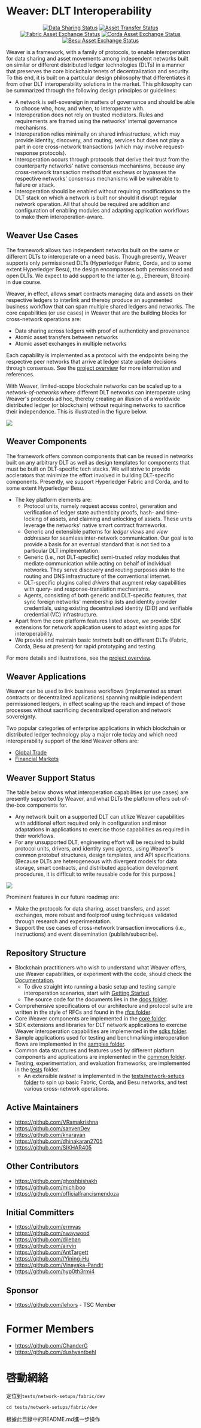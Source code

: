 <!--
 Copyright IBM Corp. All Rights Reserved.

 SPDX-License-Identifier: CC-BY-4.0
 -->
# Weaver: DLT Interoperability

<div align="center">

[![Data Sharing Status](https://github.com/hyperledger-labs/weaver-dlt-interoperability/actions/workflows/test_data-sharing.yml/badge.svg?event=push)](https://github.com/hyperledger-labs/weaver-dlt-interoperability/actions/workflows/test_data-sharing.yml) [![Asset Transfer Status](https://github.com/hyperledger-labs/weaver-dlt-interoperability/actions/workflows/test_asset-transfer.yml/badge.svg?event=push)](https://github.com/hyperledger-labs/weaver-dlt-interoperability/actions/workflows/test_asset-transfer.yml)  
[![Fabric Asset Exchange Status](https://github.com/hyperledger-labs/weaver-dlt-interoperability/actions/workflows/test_asset-exchange-fabric.yml/badge.svg?event=push)](https://github.com/hyperledger-labs/weaver-dlt-interoperability/actions/workflows/test_asset-exchange-fabric.yml) [![Corda Asset Exchange Status](https://github.com/hyperledger-labs/weaver-dlt-interoperability/actions/workflows/test_asset-exchange-corda.yml/badge.svg?event=push)](https://github.com/hyperledger-labs/weaver-dlt-interoperability/actions/workflows/test_asset-exchange-corda.yml) [![Besu Asset Exchange Status](https://github.com/hyperledger-labs/weaver-dlt-interoperability/actions/workflows/test_asset-exchange-besu.yml/badge.svg?event=push)](https://github.com/hyperledger-labs/weaver-dlt-interoperability/actions/workflows/test_asset-exchange-besu.yml)

</div>

Weaver is a framework, with a family of protocols, to enable interoperation for data sharing and asset movements among independent networks built on similar or different distributed ledger technologies (DLTs) in a manner that preserves the core blockchain tenets of decentralization and security. To this end, it is built on a particular design philosophy that differentiates it from other DLT interoperability solutions in the market. This philosophy can be summarized through the following design principles or guidelines:
- A network is self-sovereign in matters of governance and should be able to choose who, how, and when, to interoperate with.
- Interoperation does not rely on trusted mediators. Rules and requirements are framed using the networks' internal governance mechanisms.
- Interoperation relies minimally on shared infrastructure, which may provide identity, discovery, and routing, services but does not play a part in core cross-network transactions (which may involve request-response protocols).
- Interoperation occurs through protocols that derive their trust from the counterparty networks' native consensus mechanisms, because any cross-network transaction method that eschews or bypasses the respective networks' consensus mechanisms will be vulnerable to failure or attack.
- Interoperation should be enabled without requiring modifications to the DLT stack on which a network is built nor should it disrupt regular network operation. All that should be required are addition and configuration of enabling modules and adapting application workflows to make them interoperation-aware.

## Weaver Use Cases
The framework allows two independent networks built on the same or different DLTs to interoperate on a need basis. Though presently, Weaver supports only permissioned DLTs (Hyperledger Fabric, Corda, and to some extent Hyperledger Besu), the design encompasses both permissioned and open DLTs. We expect to add support to the latter (e.g., Ethereum, Bitcoin) in due course.

Weaver, in effect, allows smart contracts managing data and assets on their respective ledgers to interlink and thereby produce an augnmented business workflow that can span multiple shared ledgers and networks. The core capabilities (or use cases) in Weaver that are the building blocks for cross-network operations are:
- Data sharing across ledgers with proof of authenticity and provenance
- Atomic asset transfers between networks
- Atomic asset exchanges in multiple networks

Each capability is implemented as a protocol with the endpoints being the respective peer networks that arrive at ledger state update decisions through consensus. See the [project overview](./OVERVIEW.md) for more information and references.

With Weaver, limited-scope blockchain networks can be scaled up to a _network-of-networks_ where different DLT networks can interoperate using Weaver's protocols ad hoc, thereby creating an illusion of a worldwide distributed ledger (or blockchain) without requiring networks to sacrifice their independence. This is illustrated in the figure below.

<img src="./resources/images/weaver-vision.png">

## Weaver Components
The framework offers common components that can be reused in networks built on any arbitrary DLT as well as design templates for components that must be built on DLT-specific tech stacks. We will strive to provide acclerators that minimize the effort involved in building DLT-specific components. Presently, we support Hyperledger Fabric and Corda, and to some extent Hyperledger Besu.
- The key platform elements are:
  * Protocol units, namely request access control, generation and verification of ledger state authenticity proofs, hash- and time-locking of assets, and claiming and unlocking of assets. These units leverage the networks' native smart contract frameworks.
  * Generic and extensible patterns for _ledger views_ and _view addresses_ for seamless inter-network communication. Our goal is to provide a basis for an eventual standard that is not tied to a particular DLT implementation.
  * Generic (i.e., not DLT-specific) semi-trusted _relay_ modules that mediate communication while acting on behalf of individual networks. They serve discovery and routing purposes akin to the routing and DNS infrastructure of the conventional internet.
  * DLT-specific plugins called _drivers_ that augment relay capabilities with query- and response-translation mechanisms.
  * Agents, consisting of both generic and DLT-specific features, that sync foreign networks' membership lists and identity provider credentials, using existing decentralized identity (DID) and verifiable credential (VC) infrastructure.
- Apart from the core platform features listed above, we provide SDK extensions for network application users to adapt existing apps for interoperability.
- We provide and maintain basic _testnets_ built on different DLTs (Fabric, Corda, Besu at present) for rapid prototyping and testing.

For more details and illustrations, see the [project overview](./OVERVIEW.md).

## Weaver Applications

Weaver can be used to link business workflows (implemented as smart contracts or decentralized applications) spanning multiple independent permissioned ledgers, in effect scaling up the reach and impact of those processes without sacrificing decentralized operation and network sovereignty.

Two popular categories of enterprise applications in which blockchain or distributed ledger technology play a major role today and which need interoperability support of the kind Weaver offers are:
- [Global Trade](https://labs.hyperledger.org/weaver-dlt-interoperability/docs/external/user-stories/global-trade)
- [Financial Markets](https://labs.hyperledger.org/weaver-dlt-interoperability/docs/external/user-stories/financial-markets)

## Weaver Support Status
The table below shows what interoperation capabilities (or use cases) are presently supported by Weaver, and what DLTs the platform offers out-of-the-box components for.
- Any network built on a supported DLT can utilize Weaver capabilities with additional effort required only in configuration and minor adaptations in applications to exercise those capabilities as required in their workflows.
- For any unsupported DLT, engineering effort will be required to build protocol units, drivers, and identity sync agents, using Weaver's common protobuf structures, design templates, and API specifications. (Because DLTs are heterogeneous with divergent models for data storage, smart contracts, and distributed application development procedures, it is difficult to write reusable code for this purpose.)

<img src="./resources/images/weaver-support-table.png">

Prominent features in our future roadmap are:
- Make the protocols for data sharing, asset transfers, and asset exchanges, more robust and foolproof using techniques validated through research and experimentation.
- Support the use cases of cross-network transaction invocations (i.e., instructions) and event dissemination (publish/subscribe).

## Repository Structure
- Blockchain practitioners who wish to understand what Weaver offers, use Weaver capabilities, or experiment with the code, should check the [Documentation](https://hyperledger-labs.github.io/weaver-dlt-interoperability).
  * To dive straight into running a basic setup and testing sample interoperation scenarios, start with [Getting Started](https://labs.hyperledger.org/weaver-dlt-interoperability/docs/external/getting-started/guide).
  * The source code for the documents lies in the [docs folder](./docs).
- Comprehensive specifications of our architecture and protocol suite are written in the style of RFCs and found in the [rfcs folder](./rfcs).
- Core Weaver components are implemented in the [core folder](./core).
- SDK extensions and libraries for DLT network applications to exercise Weaver interoperation capabilities are implemented in the [sdks folder](./sdks).
- Sample applications used for testing and benchmarking interoperation flows are implemented in the [samples folder](./samples).
- Common data structures and features used by different platform components and applications are implemented in the [common folder](./common).
- Testing, experimentation, and evaluation frameworks, are implemented in the [tests](./tests) folder.
  * An extensible _testnet_ is implemented in the [tests/network-setups folder](./tests/network-setups) to spin up basic Fabric, Corda, and Besu networks, and test various cross-network operations.

## Active Maintainers
- https://github.com/VRamakrishna
- https://github.com/sanvenDev
- https://github.com/knarayan
- https://github.com/dhinakaran2705
- https://github.com/SIKHAR405

## Other Contributors
- https://github.com/ghoshbishakh
- https://github.com/michiboo
- https://github.com/officialfrancismendoza

## Initial Committers
- https://github.com/ermyas
- https://github.com/nwaywood
- https://github.com/dileban
- https://github.com/airvin
- https://github.com/AntTargett
- https://github.com//Yining-Hu
- https://github.com/Vinayaka-Pandit
- https://github.com/hyp0th3rmi4

## Sponsor
- https://github.com/lehors - TSC Member

# Former Members
- https://github.com/ChanderG
- https://github.com/dushyantbehl

# 啓動網絡
定位到`tests/network-setups/fabric/dev`
```shell
cd tests/network-setups/fabric/dev
```
根據此目錄中的README.md進一步操作